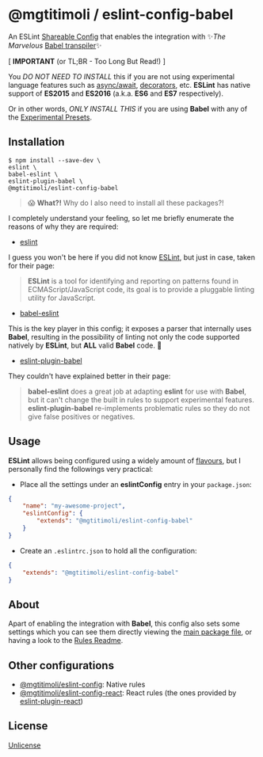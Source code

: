 # @mgtitimoli / eslint-config-babel

An ESLint [Shareable Config](https://eslint.org/docs/developer-guide/shareable-configs) that enables the integration with :sparkles:*The Marvelous* [Babel transpiler](https://babeljs.io/):sparkles:

[ **IMPORTANT** (or TL;BR - Too Long But Read!) ]

You *DO NOT NEED TO INSTALL* this if you are not using experimental language features such as [async/await](https://tc39.github.io/ecmascript-asyncawait), [decorators](https://github.com/wycats/javascript-decorators), etc. **ESLint** has native support of **ES2015** and **ES2016** (a.k.a. **ES6** and **ES7** respectively).

Or in other words, *ONLY INSTALL THIS* if you are using **Babel** with any of the [Experimental Presets](https://babeljs.io/docs/plugins/#stage-x-experimental-presets-).

## Installation

```
$ npm install --save-dev \
eslint \
babel-eslint \
eslint-plugin-babel \
@mgtitimoli/eslint-config-babel
```

> :scream: **What?!** Why do I also need to install all these packages?!

I completely understand your feeling, so let me briefly enumerate the reasons of why they are required:

- [eslint](https://github.com/eslint/eslint)

I guess you won't be here if you did not know [ESLint](http://eslint.org), but just in case, taken for their page:

> **ESLint** is a tool for identifying and reporting on patterns found in ECMAScript/JavaScript code, its goal is to provide a pluggable linting utility for JavaScript.

- [babel-eslint](https://github.com/babel/babel-eslint)

This is the key player in this config; it exposes a parser that internally uses **Babel**, resulting in the possibility of linting not only the code supported natively by **ESLint**, but **ALL** valid **Babel** code. :clap:

- [eslint-plugin-babel](https://github.com/babel/eslint-plugin-babel)

They couldn't have explained better in their page:

> **babel-eslint** does a great job at adapting **eslint** for use with **Babel**, but it can't change the built in rules to support experimental features. **eslint-plugin-babel** re-implements problematic rules so they do not give false positives or negatives.

## Usage

**ESLint** allows being configured using a widely amount of [flavours](http://eslint.org/docs/user-guide/configuring#configuration-file-formats), but I personally find the followings very practical:

* Place all the settings under an **eslintConfig** entry in your `package.json`:

```json
{
    "name": "my-awesome-project",
    "eslintConfig": {
        "extends": "@mgtitimoli/eslint-config-babel"
    }
}
```

* Create an `.eslintrc.json` to hold all the configuration:

```json
{
    "extends": "@mgtitimoli/eslint-config-babel"
}
```

## About

Apart of enabling the integration with **Babel**, this config also sets some settings which you can see them directly viewing the [main package file](./index.js), or having a look to the [Rules Readme](./RULES.md).

## Other configurations

- [@mgtitimoli/eslint-config](https://github.com/mgtitimoli/eslint-config): Native rules
- [@mgtitimoli/eslint-config-react](https://github.com/mgtitimoli/eslint-config-react): React rules (the ones provided by [eslint-plugin-react](https://github.com/yannickcr/eslint-plugin-react))

## License

[Unlicense](http://unlicense.org)


